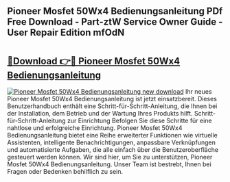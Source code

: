 ## Pioneer Mosfet 50Wx4 Bedienungsanleitung PDf Free Download - Part-ztW Service Owner Guide - User Repair Edition mfOdN

# <h2><a href="http://df46p1.blite.top/?on=Pioneer+Mosfet+50Wx4+Bedienungsanleitung">🔗Download 👉🔴 Pioneer Mosfet 50Wx4 Bedienungsanleitung</a></h2>

[![Pioneer Mosfet 50Wx4 Bedienungsanleitung new download](https://i.imgur.com/lujVjoI.png)](http://df46p1.blite.top/?on=Pioneer+Mosfet+50Wx4+Bedienungsanleitung)
Ihr neues Pioneer Mosfet 50Wx4 Bedienungsanleitung ist jetzt einsatzbereit. Dieses Benutzerhandbuch enthält eine Schritt-für-Schritt-Anleitung, die Ihnen bei der Installation, dem Betrieb und der Wartung Ihres Produkts hilft. Schritt-für-Schritt-Anleitung zur Einrichtung Befolgen Sie diese Schritte für eine nahtlose und erfolgreiche Einrichtung. Pioneer Mosfet 50Wx4 Bedienungsanleitung bietet eine Reihe erweiterter Funktionen wie virtuelle Assistenten, intelligente Benachrichtigungen, anpassbare Verknüpfungen und automatisierte Aufgaben, die alle einfach über die Benutzeroberfläche gesteuert werden können. Wir sind hier, um Sie zu unterstützen, Pioneer Mosfet 50Wx4 Bedienungsanleitung. Unser Team ist bestrebt, Ihnen bei Fragen oder Bedenken behilflich zu sein.
